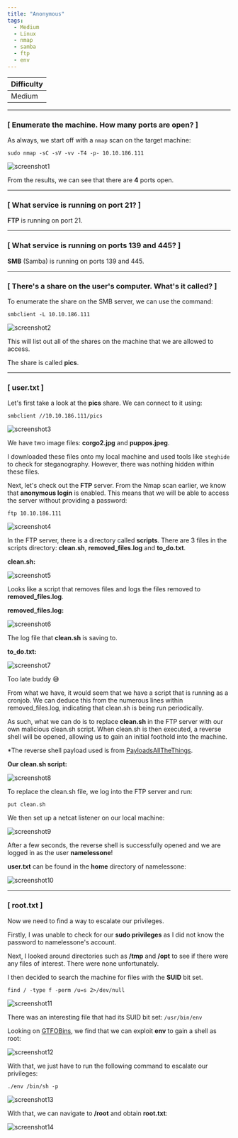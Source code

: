 ```yaml
---
title: "Anonymous"
tags:
  - Medium
  - Linux
  - nmap
  - samba
  - ftp
  - env
---
```


| Difficulty |
| ---------- |
|   Medium   |

---

### [ Enumerate the machine.  How many ports are open? ]

As always, we start off with a `nmap` scan on the target machine:

```
sudo nmap -sC -sV -vv -T4 -p- 10.10.186.111
```

![screenshot1](../assets/images/anonymous/screenshot1.png)

From the results, we can see that there are **4** ports open.

---

### [ What service is running on port 21? ]

**FTP** is running on port 21.

---

### [ What service is running on ports 139 and 445? ]

**SMB** (Samba) is running on ports 139 and 445.

---

### [ There's a share on the user's computer.  What's it called? ]

To enumerate the share on the SMB server, we can use the command:

```
smbclient -L 10.10.186.111
```

![screenshot2](../assets/images/anonymous/screenshot2.png)

This will list out all of the shares on the machine that we are allowed to access.

The share is called **pics**.

---

### [ user.txt ]

Let's first take a look at the **pics** share. We can connect to it using:

```
smbclient //10.10.186.111/pics
```

![screenshot3](../assets/images/anonymous/screenshot3.png)

We have two image files: **corgo2.jpg** and **puppos.jpeg**.

I downloaded these files onto my local machine and used tools like `steghide` to check for steganography. However, there was nothing hidden within these files.

Next, let's check out the **FTP** server. From the Nmap scan earlier, we know that **anonymous login** is enabled. This means that we will be able to access the server without providing a password:

```
ftp 10.10.186.111
```

![screenshot4](../assets/images/anonymous/screenshot4.png)

In the FTP server, there is a directory called **scripts**. There are 3 files in the scripts directory: **clean.sh**, **removed_files.log** and **to_do.txt**.

**clean.sh:**

![screenshot5](../assets/images/anonymous/screenshot5.png)

Looks like a script that removes files and logs the files removed to **removed_files.log**.

**removed_files.log:**

![screenshot6](../assets/images/anonymous/screenshot6.png)

The log file that **clean.sh** is saving to.

**to_do.txt:**

![screenshot7](../assets/images/anonymous/screenshot7.png)

Too late buddy :sweat_smile:

From what we have, it would seem that we have a script that is running as a cronjob. We can deduce this from the numerous lines within removed_files.log, indicating that clean.sh is being run periodically.

As such, what we can do is to replace **clean.sh** in the FTP server with our own malicious clean.sh script. When clean.sh is then executed, a reverse shell will be opened, allowing us to gain an initial foothold into the machine.

*The reverse shell payload used is from [PayloadsAllTheThings](https://github.com/swisskyrepo/PayloadsAllTheThings/blob/master/Methodology%20and%20Resources/Reverse%20Shell%20Cheatsheet.md).

**Our clean.sh script:**

![screenshot8](../assets/images/anonymous/screenshot8.png)

To replace the clean.sh file, we log into the FTP server and run:

```
put clean.sh
```

We then set up a netcat listener on our local machine:

![screenshot9](../assets/images/anonymous/screenshot9.png)

After a few seconds, the reverse shell is successfully opened and we are logged in as the user **namelessone**!

**user.txt** can be found in the **home** directory of namelessone:

![screenshot10](../assets/images/anonymous/screenshot10.png)

---

### [ root.txt ]

Now we need to find a way to escalate our privileges.

Firstly, I was unable to check for our **sudo privileges** as I did not know the password to namelessone's account.

Next, I looked around directories such as **/tmp** and **/opt** to see if there were any files of interest. There were none unfortunately.

I then decided to search the machine for files with the **SUID** bit set.

```
find / -type f -perm /u=s 2>/dev/null
```

![screenshot11](../assets/images/anonymous/screenshot11.png)

There was an interesting file that had its SUID bit set: `/usr/bin/env`

Looking on [GTFOBins](https://gtfobins.github.io/gtfobins/env/), we find that we can exploit **env** to gain a shell as root:

![screenshot12](../assets/images/anonymous/screenshot12.png)

With that, we just have to run the following command to escalate our privileges:

```
./env /bin/sh -p
```

![screenshot13](../assets/images/anonymous/screenshot13.png)

With that, we can navigate to **/root** and obtain **root.txt**:

![screenshot14](../assets/images/anonymous/screenshot14.png)

